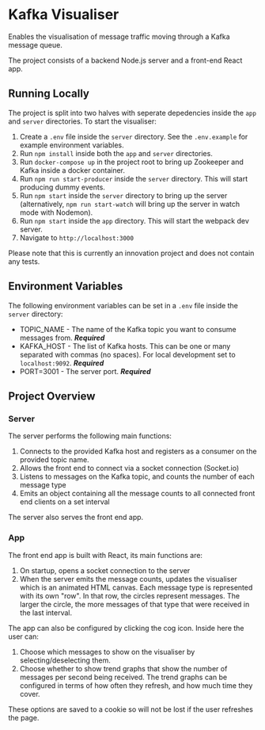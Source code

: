 # Kafka Visualiser

Enables the visualisation of message traffic moving through a Kafka message queue.

The project consists of a backend Node.js server and a front-end React app.

## Running Locally

The project is split into two halves with seperate depedencies inside the `app` and `server` directories. To start the visualiser:

1) Create a `.env` file inside the `server` directory. See the `.env.example` for example environment variables.
2) Run `npm install` inside both the `app` and `server` directories.
3) Run `docker-compose up` in the project root to bring up Zookeeper and Kafka inside a docker container.
4) Run `npm run start-producer` inside the `server` directory. This will start producing dummy events.
5) Run `npm start` inside the `server` directory to bring up the server (alternatively, `npm run start-watch` will bring up the server in watch mode with Nodemon).
6) Run `npm start` inside the `app` directory. This will start the webpack dev server.
7) Navigate to `http://localhost:3000`

Please note that this is currently an innovation project and does not contain any tests.

## Environment Variables

The following environment variables can be set in a `.env` file inside the `server` directory:


- TOPIC_NAME - The name of the Kafka topic you want to consume messages from. _**Required**_
- KAFKA_HOST - The list of Kafka hosts. This can be one or many separated with commas (no spaces). For local development set to `localhost:9092`. _**Required**_
- PORT=3001 - The server port.  _**Required**_

## Project Overview

### Server

The server performs the following main functions:

1) Connects to the provided Kafka host and registers as a consumer on the provided topic name.
2) Allows the front end to connect via a socket connection (Socket.io)
3) Listens to messages on the Kafka topic, and counts the number of each message type
4) Emits an object containing all the message counts to all connected front end clients on a set interval

The server also serves the front end app.

### App

The front end app is built with React, its main functions are:

1) On startup, opens a socket connection to the server
2) When the server emits the message counts, updates the visualiser which is an animated HTML canvas. Each message type is represented with its own "row". In that row, the circles represent messages. The larger the circle, the more messages of that type that were received in the last interval.

The app can also be configured by clicking the cog icon. Inside here the user can:

1) Choose which messages to show on the visualiser by selecting/deselecting them.
2) Choose whether to show trend graphs that show the number of messages per second being received. The trend graphs can be configured in terms of how often they refresh, and how much time they cover.

These options are saved to a cookie so will not be lost if the user refreshes the page.